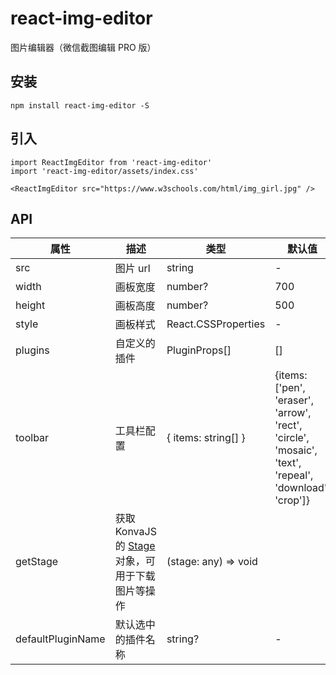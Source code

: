 # react-img-editor
图片编辑器（微信截图编辑 PRO 版）

## 安装

```
npm install react-img-editor -S
```

## 引入

```
import ReactImgEditor from 'react-img-editor'
import 'react-img-editor/assets/index.css'

<ReactImgEditor src="https://www.w3schools.com/html/img_girl.jpg" />
```

## API

| 属性 | 描述 | 类型 | 默认值 |
| --- | --- | --- | --- |
| src | 图片 url | string | - |
| width | 画板宽度 | number? | 700 |
| height | 画板高度 | number? | 500 |
| style | 画板样式 | React.CSSProperties | - |
| plugins | 自定义的插件 | PluginProps[] | [] |
| toolbar | 工具栏配置 | { items: string[] } | {items: ['pen', 'eraser', 'arrow', 'rect', 'circle', 'mosaic', 'text', 'repeal', 'download', 'crop']} |
| getStage | 获取 KonvaJS 的 [Stage](https://konvajs.org/api/Konva.Stage.html) 对象，可用于下载图片等操作 | (stage: any) => void |
| defaultPluginName | 默认选中的插件名称 | string? | - |